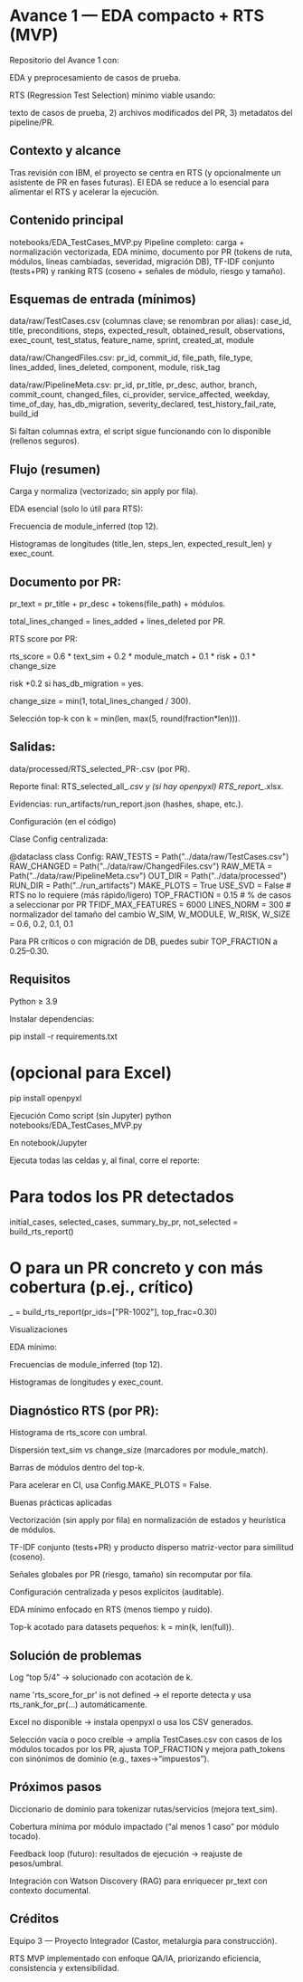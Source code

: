 # Avance 1 — EDA compacto + RTS (MVP)

Repositorio del Avance 1 con:

EDA y preprocesamiento de casos de prueba.

RTS (Regression Test Selection) mínimo viable usando:

texto de casos de prueba, 2) archivos modificados del PR, 3) metadatos del pipeline/PR.

## Contexto y alcance

Tras revisión con IBM, el proyecto se centra en RTS (y opcionalmente un asistente de PR en fases futuras).
El EDA se reduce a lo esencial para alimentar el RTS y acelerar la ejecución.

## Contenido principal

notebooks/EDA_TestCases_MVP.py
Pipeline completo: carga + normalización vectorizada, EDA mínimo, documento por PR (tokens de ruta, módulos, líneas cambiadas, severidad, migración DB), TF-IDF conjunto (tests+PR) y ranking RTS (coseno + señales de módulo, riesgo y tamaño).

## Esquemas de entrada (mínimos)

data/raw/TestCases.csv (columnas clave; se renombran por alias):
case_id, title, preconditions, steps, expected_result, obtained_result, observations, exec_count, test_status, feature_name, sprint, created_at, module

data/raw/ChangedFiles.csv:
pr_id, commit_id, file_path, file_type, lines_added, lines_deleted, component, module, risk_tag

data/raw/PipelineMeta.csv:
pr_id, pr_title, pr_desc, author, branch, commit_count, changed_files, ci_provider, service_affected, weekday, time_of_day, has_db_migration, severity_declared, test_history_fail_rate, build_id

Si faltan columnas extra, el script sigue funcionando con lo disponible (rellenos seguros).

## Flujo (resumen)

Carga y normaliza (vectorizado; sin apply por fila).

EDA esencial (solo lo útil para RTS):

Frecuencia de module_inferred (top 12).

Histogramas de longitudes (title_len, steps_len, expected_result_len) y exec_count.

## Documento por PR:

pr_text = pr_title + pr_desc + tokens(file_path) + módulos.

total_lines_changed = lines_added + lines_deleted por PR.

RTS score por PR:

rts_score = 0.6 * text_sim
          + 0.2 * module_match
          + 0.1 * risk
          + 0.1 * change_size


risk +0.2 si has_db_migration = yes.

change_size = min(1, total_lines_changed / 300).

Selección top-k con k = min(len, max(5, round(fraction*len))).

## Salidas:

data/processed/RTS_selected_PR-<ID>.csv (por PR).

Reporte final: RTS_selected_all_*.csv y (si hay openpyxl) RTS_report_*.xlsx.

Evidencias: run_artifacts/run_report.json (hashes, shape, etc.).

Configuración (en el código)

Clase Config centralizada:

@dataclass
class Config:
    RAW_TESTS = Path("../data/raw/TestCases.csv")
    RAW_CHANGED = Path("../data/raw/ChangedFiles.csv")
    RAW_META = Path("../data/raw/PipelineMeta.csv")
    OUT_DIR = Path("../data/processed")
    RUN_DIR = Path("../run_artifacts")
    MAKE_PLOTS = True
    USE_SVD = False             # RTS no lo requiere (más rápido/ligero)
    TOP_FRACTION = 0.15         # % de casos a seleccionar por PR
    TFIDF_MAX_FEATURES = 6000
    LINES_NORM = 300            # normalizador del tamaño del cambio
    W_SIM, W_MODULE, W_RISK, W_SIZE = 0.6, 0.2, 0.1, 0.1


Para PR críticos o con migración de DB, puedes subir TOP_FRACTION a 0.25–0.30.

## Requisitos

Python ≥ 3.9

Instalar dependencias:

pip install -r requirements.txt
# (opcional para Excel)
pip install openpyxl

Ejecución
Como script (sin Jupyter)
python notebooks/EDA_TestCases_MVP.py

En notebook/Jupyter

Ejecuta todas las celdas y, al final, corre el reporte:

# Para todos los PR detectados
initial_cases, selected_cases, summary_by_pr, not_selected = build_rts_report()

# O para un PR concreto y con más cobertura (p.ej., crítico)
_ = build_rts_report(pr_ids=["PR-1002"], top_frac=0.30)

Visualizaciones

EDA mínimo:

Frecuencias de module_inferred (top 12).

Histogramas de longitudes y exec_count.

## Diagnóstico RTS (por PR):

Histograma de rts_score con umbral.

Dispersión text_sim vs change_size (marcadores por module_match).

Barras de módulos dentro del top-k.

Para acelerar en CI, usa Config.MAKE_PLOTS = False.

Buenas prácticas aplicadas

Vectorización (sin apply por fila) en normalización de estados y heurística de módulos.

TF-IDF conjunto (tests+PR) y producto disperso matriz-vector para similitud (coseno).

Señales globales por PR (riesgo, tamaño) sin recomputar por fila.

Configuración centralizada y pesos explícitos (auditable).

EDA mínimo enfocado en RTS (menos tiempo y ruido).

Top-k acotado para datasets pequeños: k = min(k, len(full)).

## Solución de problemas

Log “top 5/4” → solucionado con acotación de k.

name 'rts_score_for_pr' is not defined → el reporte detecta y usa rts_rank_for_pr(...) automáticamente.

Excel no disponible → instala openpyxl o usa los CSV generados.

Selección vacía o poco creíble → amplía TestCases.csv con casos de los módulos tocados por los PR, ajusta TOP_FRACTION y mejora path_tokens con sinónimos de dominio (e.g., taxes→“impuestos”).

## Próximos pasos

Diccionario de dominio para tokenizar rutas/servicios (mejora text_sim).

Cobertura mínima por módulo impactado (“al menos 1 caso” por módulo tocado).

Feedback loop (futuro): resultados de ejecución → reajuste de pesos/umbral.

Integración con Watson Discovery (RAG) para enriquecer pr_text con contexto documental.

## Créditos

Equipo 3 — Proyecto Integrador (Castor, metalurgia para construcción).

RTS MVP implementado con enfoque QA/IA, priorizando eficiencia, consistencia y extensibilidad.

